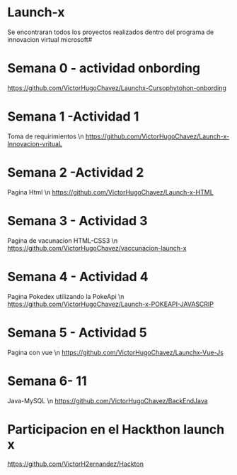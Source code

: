 # Launch-x
Se encontraran todos los proyectos realizados dentro del programa de innovacion virtual microsoft#

# Semana 0 - actividad onbording
https://github.com/VictorHugoChavez/Launchx-Cursophytohon-onbording

# Semana 1 -Actividad 1
Toma de requirimientos \n
https://github.com/VictorHugoChavez/Launch-x-Innovacion-vrituaL


# Semana 2 -Actividad 2
Pagina Html \n
https://github.com/VictorHugoChavez/Launch-x-HTML

# Semana 3 - Actividad 3
Pagina de vacunacion HTML-CSS3 \n
https://github.com/VictorHugoChavez/vaccunacion-launch-x

# Semana 4 - Actividad 4
Pagina Pokedex utilizando la PokeApi \n
https://github.com/VictorHugoChavez/Launch-x-POKEAPI-JAVASCRIP


# Semana 5 - Actividad 5
Pagina con vue  \n
https://github.com/VictorHugoChavez/Launchx-Vue-Js

# Semana 6- 11
Java-MySQL   \n
https://github.com/VictorHugoChavez/BackEndJava

# Participacion en el Hackthon launch x
https://github.com/VictorH2ernandez/Hackton
